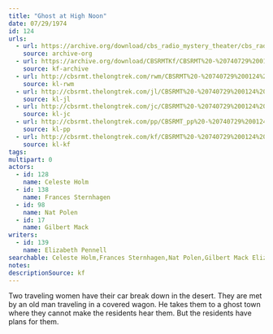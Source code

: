 ```yaml
---
title: "Ghost at High Noon"
date: 07/29/1974
id: 124
urls: 
  - url: https://archive.org/download/cbs_radio_mystery_theater/cbs_radio_mystery_theater-0101-0150.zip/cbs_radio_mystery_theater-0101-0150%2Fcbsrmt_0124_ghost_at_high_noon.mp3
    source: archive-org
  - url: https://archive.org/download/CBSRMTKf/CBSRMT%20-%20740729%200124%20Ghost%20At%20High%20Noon_kf.mp3
    source: kf-archive
  - url: http://cbsrmt.thelongtrek.com/rwm/CBSRMT%20-%20740729%200124%20Ghost%20at%20High%20Noon_rwm.mp3
    source: kl-rwm
  - url: http://cbsrmt.thelongtrek.com/jl/CBSRMT%20-%20740729%200124%20Ghost%20At%20High%20Noon_jl.mp3
    source: kl-jl
  - url: http://cbsrmt.thelongtrek.com/jc/CBSRMT%20-%20740729%200124%20Ghost%20At%20High%20Noon%20vbr%20kb_jc.mp3
    source: kl-jc
  - url: http://cbsrmt.thelongtrek.com/pp/CBSRMT_pp%20-%20740729%200124%20Ghost%20at%20High%20Noon.mp3
    source: kl-pp
  - url: http://cbsrmt.thelongtrek.com/kf/CBSRMT%20-%20740729%200124%20Ghost%20At%20High%20Noon_kf.mp3
    source: kl-kf
tags: 
multipart: 0
actors:  
  - id: 128
    name: Celeste Holm  
  - id: 138
    name: Frances Sternhagen  
  - id: 98
    name: Nat Polen  
  - id: 17
    name: Gilbert Mack
writers:  
  - id: 139
    name: Elizabeth Pennell
searchable: Celeste Holm,Frances Sternhagen,Nat Polen,Gilbert Mack Elizabeth Pennell
notes: 
descriptionSource: kf
---
```

Two traveling women have their car break down in the desert. They are met by an old man traveling in a covered wagon. He takes them to a ghost town where they cannot make the residents hear them. But the residents have plans for them.